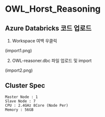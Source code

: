 # OWL_Horst_Reasoning

## Azure Databricks 코드 업로드
1. Workspace 여백 우클릭

(import1.png)

2. OWL-reasoner.dbc 파일 업로드 및 import

(import2.png)

## Cluster Spec
```
Master Node : 1
Slave Node : 7
CPU : 2.4GHz 8Core (Node Per)
Memory : 56GB
